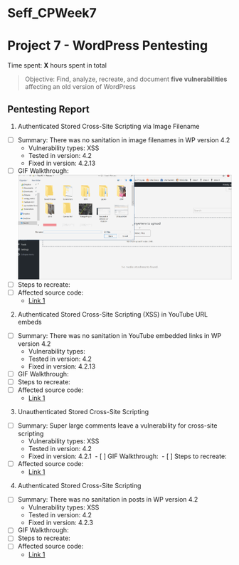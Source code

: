 # Seff_CPWeek7
# Project 7 - WordPress Pentesting

Time spent: **X** hours spent in total

> Objective: Find, analyze, recreate, and document **five vulnerabilities** affecting an old version of WordPress

## Pentesting Report

1.  Authenticated Stored Cross-Site Scripting via Image Filename
  - [ ] Summary: There was no sanitation in image filenames in WP version 4.2
    - Vulnerability types: XSS
    - Tested in version: 4.2
    - Fixed in version: 4.2.13
  - [ ] GIF Walkthrough: <img src="NA1.gif" width="800">
  - [ ] Steps to recreate: 
  - [ ] Affected source code:
    - [Link 1](https://github.com/WordPress/WordPress/commit/c9e60dab176635d4bfaaf431c0ea891e4726d6e0)
2.  Authenticated Stored Cross-Site Scripting (XSS) in YouTube URL embeds
  - [ ] Summary: There was no sanitation in YouTube embedded links in WP version 4.2
    - Vulnerability types:
    - Tested in version: 4.2
    - Fixed in version: 4.2.13
  - [ ] GIF Walkthrough: 
  - [ ] Steps to recreate: 
  - [ ] Affected source code:
    - [Link 1](https://github.com/WordPress/WordPress/commit/419c8d97ce8df7d5004ee0b566bc5e095f0a6ca8)
3. Unauthenticated Stored Cross-Site Scripting
  - [ ] Summary: Super large comments leave a vulnerability for cross-site scripting
    - Vulnerability types: XSS
    - Tested in version: 4.2
    - Fixed in version: 4.2.1 
  - [ ] GIF Walkthrough: 
  - [ ] Steps to recreate: 
  - [ ] Affected source code:
    - [Link 1]()
4.  Authenticated Stored Cross-Site Scripting
  - [ ] Summary: There was no sanitation in posts in WP version 4.2
    - Vulnerability types: XSS
    - Tested in version: 4.2
    - Fixed in version: 4.2.3
  - [ ] GIF Walkthrough: 
  - [ ] Steps to recreate: 
  - [ ] Affected source code:
    - [Link 1](https://github.com/WordPress/WordPress/commit/c9e60dab176635d4bfaaf431c0ea891e4726d6e0)
